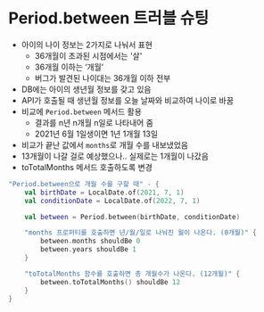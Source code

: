 # Period.between 트러블 슈팅

- 아이의 나이 정보는 2가지로 나눠서 표현 
  - 36개월이 초과된 시점에서는 '살' 
  - 36개월 이하는 ‘개월’ 
  - 버그가 발견된 나이대는 36개월 이하 전부 
- DB에는 아이의 생년월 정보를 갖고 있음 
- API가 호출될 때 생년월 정보를 오늘 날짜와 비교하여 나이로 바꿈 
- 비교에 `Period.between` 메서드 활용 
  - 결과를 n년 n개월 n일로 나타내어 줌 
  - 2021년 6월 1일생이면 1년 1개월 13일 
- 비교가 끝난 값에서 `months`로 개월 수를 내보냈었음 
- 13개월이 나갈 걸로 예상했으나.. 실제로는 1개월이 나갔음 
- toTotalMonths 메서드 호출하도록 변경

```kotlin
"Period.between으로 개월 수를 구할 때" - {
    val birthDate = LocalDate.of(2021, 7, 1)
    val conditionDate = LocalDate.of(2022, 7, 1)

    val between = Period.between(birthDate, conditionDate)

    "months 프로퍼티를 호출하면 년/월/일로 나눠진 월이 나온다. (0개월)" {
        between.months shouldBe 0
        between.years shouldBe 1
    }

    "toTotalMonths 함수를 호출하면 총 개월수가 나온다. (12개월)" {
        between.toTotalMonths() shouldBe 12
    }
}
```
